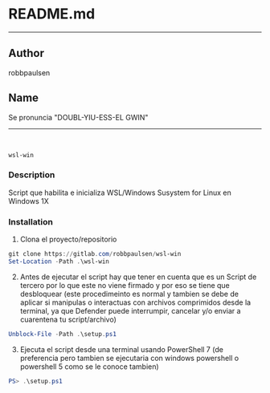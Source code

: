 # README.md

___
## **Author**

robbpaulsen

## **Name**

Se pronuncia "DOUBL-YIU-ESS-EL GWIN"
___

<br>

`wsl-win`

### **Description**

Script que habilita e inicializa WSL/Windows Susystem for Linux en Windows 1X

### **Installation**

1. Clona el proyecto/repositorio

```powershell
git clone https://gitlab.com/robbpaulsen/wsl-win
Set-Location -Path .\wsl-win
```

2. Antes de ejecutar el script hay que tener en cuenta que es un Script de tercero por lo que este
no viene firmado y por eso se tiene que desbloquear (este procedimeinto es normal y tambien se debe de aplicar si manipulas o interactuas con archivos comprimidos desde la terminal, ya que Defender puede interrumpir, cancelar y/o enviar a cuarentena tu script/archivo)

```powershell
Unblock-File -Path .\setup.ps1
```

3. Ejecuta el script desde una terminal usando PowerShell 7 (de preferencia pero tambien
se ejecutaria con windows powershell o powershell 5 como se le conoce tambien)

```powershell
PS> .\setup.ps1
```